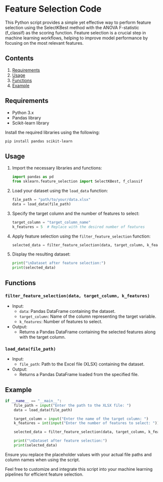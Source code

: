 # Feature Selection Code

This Python script provides a simple yet effective way to perform feature selection using the SelectKBest method with the ANOVA F-statistic (f_classif) as the scoring function. Feature selection is a crucial step in machine learning workflows, helping to improve model performance by focusing on the most relevant features.

## Contents
1. [Requirements](#requirements)
2. [Usage](#usage)
3. [Functions](#functions)
4. [Example](#example)

## Requirements <a name="requirements"></a>
- Python 3.x
- Pandas library
- Scikit-learn library

Install the required libraries using the following:
```bash
pip install pandas scikit-learn
```

## Usage <a name="usage"></a>
1. Import the necessary libraries and functions:
    ```python
    import pandas as pd
    from sklearn.feature_selection import SelectKBest, f_classif
    ```

2. Load your dataset using the `load_data` function:
    ```python
    file_path = "path/to/your/data.xlsx"
    data = load_data(file_path)
    ```

3. Specify the target column and the number of features to select:
    ```python
    target_column = "target_column_name"
    k_features = 5  # Replace with the desired number of features
    ```

4. Apply feature selection using the `filter_feature_selection` function:
    ```python
    selected_data = filter_feature_selection(data, target_column, k_features)
    ```

5. Display the resulting dataset:
    ```python
    print("\nDataset after feature selection:")
    print(selected_data)
    ```

## Functions <a name="functions"></a>

### `filter_feature_selection(data, target_column, k_features)`
- Input:
  - `data`: Pandas DataFrame containing the dataset.
  - `target_column`: Name of the column representing the target variable.
  - `k_features`: Number of features to select.
- Output:
  - Returns a Pandas DataFrame containing the selected features along with the target column.

### `load_data(file_path)`
- Input:
  - `file_path`: Path to the Excel file (XLSX) containing the dataset.
- Output:
  - Returns a Pandas DataFrame loaded from the specified file.

## Example <a name="example"></a>
```python
if __name__ == "__main__":
    file_path = input("Enter the path to the XLSX file: ")
    data = load_data(file_path)

    target_column = input("Enter the name of the target column: ")
    k_features = int(input("Enter the number of features to select: "))

    selected_data = filter_feature_selection(data, target_column, k_features)

    print("\nDataset after feature selection:")
    print(selected_data)
```

Ensure you replace the placeholder values with your actual file paths and column names when using the script.

Feel free to customize and integrate this script into your machine learning pipelines for efficient feature selection.
